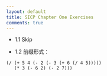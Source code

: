 ```yaml
---
layout: default
title: SICP Chapter One Exercises
comments: true
---
```


* 1.1
Skip<br/>

* 1.2
前缀形式： 

```
(/ (+ 5 4 (- 2 (- 3 (+ 6 (/ 4 5)))))
   (* 3 (- 6 2) (- 2 7)))
```
   
